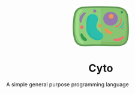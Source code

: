 <div align="center">
  <img width="150px" src="cyto.png">
  <h1>Cyto</h1>
</div>

A simple general purpose programming language